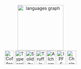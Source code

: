 ###
<br clear="both">
<div align="center">
<div align="center">
  <img src="https://github-readme-stats.vercel.app/api/top-langs?username=ozymandias-definsn&locale=en&hide_title=false&layout=compact&card_width=320&langs_count=5&theme=aura&hide_border=false&order=2" height="150" alt="languages graph"  />
</div>
<a href="https://coffeescript.org" target="_blank" rel="noreferrer noopener"><img src="https://raw.githubusercontent.com/0xShapeShifter/readme-md/master/public/images/skills/core/coffeescript.svg" alt="CoffeeScript" width="30" height="45" /></a> <a href="https://www.typescriptlang.org" target="_blank" rel="noreferrer noopener"><img src="https://raw.githubusercontent.com/0xShapeShifter/readme-md/master/public/images/skills/core/typescript.svg" alt="Typescript" width="30" height="45" /></a>
<a href="https://soliditylang.org" target="_blank" rel="noreferrer noopener"><img src="https://raw.githubusercontent.com/0xShapeShifter/readme-md/master/public/images/skills/web3/solidity.svg" alt="Solidity" width="30" height="45" /></a> <a href="https://trufflesuite.com/" target="_blank" rel="noreferrer noopener"><img src="https://raw.githubusercontent.com/0xShapeShifter/readme-md/master/public/images/skills/web3/truffle.svg" alt="Truffle" width="30" height="45" /></a> </a> <a href="https://www.alchemy.com" target="_blank" rel="noreferrer noopener"><img src="https://raw.githubusercontent.com/0xShapeShifter/readme-md/master/public/images/skills/web3/alchemy.svg" alt="Alchemy" width="30" height="45" /></a> <a href="https://ipfs.tech" target="_blank" rel="noreferrer noopener"><img src="https://raw.githubusercontent.com/0xShapeShifter/readme-md/master/public/images/skills/web3/ipfs.svg" alt="IPFS" width="30" height="45" /></a> <a href="https://chain.link" target="_blank" rel="noreferrer noopener"><img src="https://raw.githubusercontent.com/0xShapeShifter/readme-md/master/public/images/skills/web3/chainlink.svg" alt="ChainLink" width="30" height="45" /></a>
</div>



